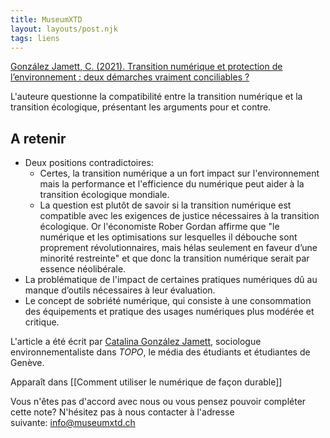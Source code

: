 ```yaml
---
title: MuseumXTD
layout: layouts/post.njk
tags: liens
---
```

[González Jamett, C. (2021). Transition numérique et protection de l’environnement : deux démarches vraiment conciliables ?](https://topolitique.ch/2021/05/31/transition-numerique-et-protection-de-lenvironnement-deux-demarches-vraiment-conciliables/)

L'auteure questionne la compatibilité entre la transition numérique et la transition écologique, présentant les arguments pour et contre. 

## A retenir
- Deux positions contradictoires: 
	- Certes, la transition numérique a un fort impact sur l'environnement mais la performance et l'efficience du numérique peut aider à la transition écologique mondiale. 
	- La question est plutôt de savoir si la transition numérique est compatible avec les exigences de justice nécessaires à la transition écologique. Or l'économiste Rober Gordan affirme que "le numérique et les optimisations sur lesquelles il débouche sont proprement révolutionnaires, mais hélas seulement en faveur d’une minorité restreinte" et que donc la transition numérique serait par essence néolibérale. 
- La problématique de l'impact de certaines pratiques numériques dû au manque d’outils nécessaires à leur évaluation. 
- Le concept de sobriété numérique, qui consiste à une consommation des équipements et pratique des usages numériques plus modérée et critique. 
  
L'article a été écrit par [Catalina González Jamett](https://topolitique.ch/author/catalina-gonzalez-jamett/), sociologue environnementaliste dans *TOPO*, le média des étudiants et étudiantes de Genève. 


Apparaît dans [[Comment utiliser le numérique de façon durable]]

Vous n'êtes pas d'accord avec nous ou vous pensez pouvoir compléter cette note? N'hésitez pas à nous contacter à l'adresse suivante: [info@museumxtd.ch](mailto:info@museumxtd.ch)